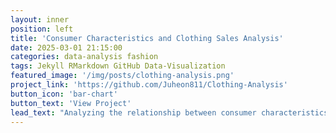 ```yaml
---
layout: inner
position: left
title: 'Consumer Characteristics and Clothing Sales Analysis'
date: 2025-03-01 21:15:00
categories: data-analysis fashion
tags: Jekyll RMarkdown GitHub Data-Visualization
featured_image: '/img/posts/clothing-analysis.png'
project_link: 'https://github.com/Juheon811/Clothing-Analysis'
button_icon: 'bar-chart'
button_text: 'View Project'
lead_text: "Analyzing the relationship between consumer characteristics and clothing sales using data from Zara (2018-2022)."
---
```

